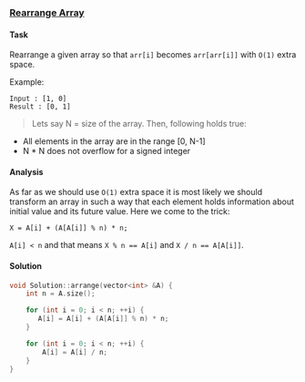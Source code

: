 ### [Rearrange Array][1]

#### Task

Rearrange a given array so that `arr[i]` becomes `arr[arr[i]]` with `O(1)` extra space.

Example:

```
Input : [1, 0]
Result : [0, 1]
```

> Lets say N = size of the array. Then, following holds true:  
- All elements in the array are in the range [0, N-1]  
- N * N does not overflow for a signed integer

#### Analysis

As far as we should use `O(1)` extra space it is most likely we should transform an array in such a way that each element holds information about initial value and its future value. Here we come to the trick:

```
X = A[i] + (A[A[i]] % n) * n;
```

`A[i] < n` and that means `X % n == A[i]` and `X / n == A[A[i]]`.

#### Solution

```cpp
void Solution::arrange(vector<int> &A) {
    int n = A.size();

    for (int i = 0; i < n; ++i) {
       A[i] = A[i] + (A[A[i]] % n) * n;
    }

    for (int i = 0; i < n; ++i) {
        A[i] = A[i] / n;
    }
}
```

[1]: https://www.interviewbit.com/problems/rearrange-array/

